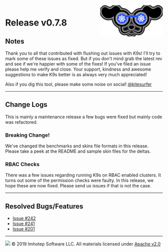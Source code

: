 <img src="https://raw.githubusercontent.com/derailed/k9s/master/assets/k9s_small.png" align="right" width="200" height="auto"/>

# Release v0.7.8

## Notes

Thank you to all that contributed with flushing out issues with K9s! I'll try to mark some of these issues as fixed. But if you don't mind grab the latest rev and see if we're happier with some of the fixes! If you've filed an issue please help me verify and close. Your support, kindness and awesome suggestions to make K9s better is as always very much appreciated!

Also if you dig this tool, please make some noise on social! [@kitesurfer](https://twitter.com/kitesurfer)

---

## Change Logs

This is mainly a maintenance release a few bugs were fixed but mainly code was refactored.

### Breaking Change!

We've changed the benchmarks and skins file formats in this release. Please take a peek at the README and sample skin files for the deltas.

### RBAC Checks

There was a few issues regarding running K9s on RBAC enabled clusters. It turns out some of the permission checks were faulty. In this release, we hope these are now fixed. Please send us issues if that is not the case.

---

## Resolved Bugs/Features

+ [Issue #242](https://github.com/derailed/k9s/issues/242)
+ [Issue #241](https://github.com/derailed/k9s/issues/241)
+ [Issue #201](https://github.com/derailed/k9s/issues/201)

---

<img src="https://raw.githubusercontent.com/derailed/k9s/master/assets/imhotep_logo.png" width="32" height="auto"/> © 2019 Imhotep Software LLC. All materials licensed under [Apache v2.0](http://www.apache.org/licenses/LICENSE-2.0)
